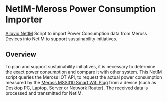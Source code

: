 # NetIM-Meross Power Consumption Importer
[Alluvio NetIM](https://www.riverbed.com/products/alluvio-netim/) Script to import Power Consumption data from Meross Devices into NetIM to support sustainability initiatives.

## Overview
To plan and support sustainability initiatives, it is necessary to determine the exact power consumption and compare it with other system.
This NetIM script queries the Meross IOT API, to request the actual power consumption measured by the
[Meross MSS310 Smart Wifi Plug](https://shop.meross.com/products/meross-smart-wifi-plug-with-energy-monitor-mss310-eu-version) from a device 
(such as Desktop PC, Laptop, Server or Network Router). The received data is processed and transmitted for NetIM.


